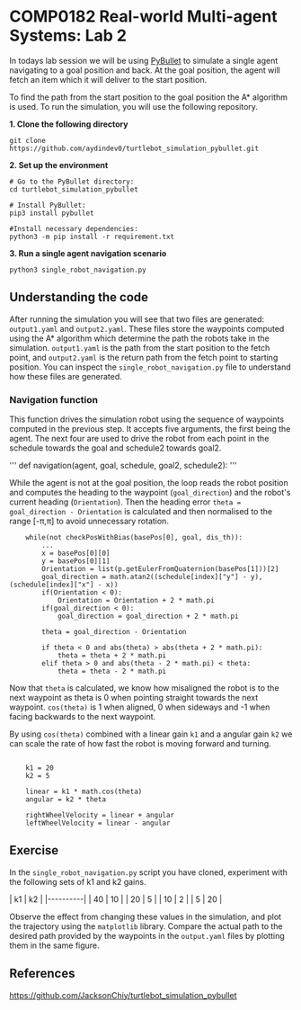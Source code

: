 # COMP0182 Real-world Multi-agent Systems: Lab 2

In todays lab session we will be using [PyBullet](https://pybullet.org/wordpress/) to simulate a single agent navigating to a goal position and back. At the goal position, the agent will fetch an item which it will deliver to the start position. 

To find the path from the start position to the goal position the A* algorithm is used. To run the simulation, you will use the following repository.

**1. Clone the following directory**

```
git clone https://github.com/aydindev0/turtlebot_simulation_pybullet.git
```

**2. Set up the environment**

```
# Go to the PyBullet directory:
cd turtlebot_simulation_pybullet

# Install PyBullet:
pip3 install pybullet

#Install necessary dependencies: 
python3 -m pip install -r requirement.txt
```

**3. Run a single agent navigation scenario**

```
python3 single_robot_navigation.py

```

## Understanding the code

After running the simulation you will see that two files are generated: ```output1.yaml``` and ```output2.yaml```. These files store the waypoints computed using the A* algorithm which determine the path the robots take in the simulation. ```output1.yaml``` is the path from the start position to the fetch point, and ```output2.yaml``` is the return path from the fetch point to starting position. You can inspect the ```single_robot_navigation.py``` file to understand how these files are generated.

### Navigation function

This function drives the simulation robot using the sequence of waypoints computed in the previous step. It accepts five arguments, the first being the agent. The next four are used to drive the robot from each point in the schedule towards the goal and schedule2 towards goal2.

'''
def navigation(agent, goal, schedule, goal2, schedule2):
'''

While the agent is not at the goal position, the loop reads the robot position and computes the heading to the waypoint (```goal_direction```) and the robot's current heading (```Orientation```). Then the heading error ```theta = goal_direction - Orientation``` is calculated and then normalised to the range [-π,π] to avoid unnecessary rotation.

```
    while(not checkPosWithBias(basePos[0], goal, dis_th)):
        ...
        x = basePos[0][0]
        y = basePos[0][1]
        Orientation = list(p.getEulerFromQuaternion(basePos[1]))[2]
        goal_direction = math.atan2((schedule[index]["y"] - y), (schedule[index]["x"] - x))
        if(Orientation < 0):
            Orientation = Orientation + 2 * math.pi
        if(goal_direction < 0):
            goal_direction = goal_direction + 2 * math.pi

        theta = goal_direction - Orientation

        if theta < 0 and abs(theta) > abs(theta + 2 * math.pi):
            theta = theta + 2 * math.pi
        elif theta > 0 and abs(theta - 2 * math.pi) < theta:
            theta = theta - 2 * math.pi

```

Now that ```theta``` is calculated, we know how misaligned the robot is to the next waypoint as theta is 0 when pointing straight towards the next waypoint. ```cos(theta)``` is 1 when aligned, 0 when sideways and -1 when facing backwards to the next waypoint. 

By using ```cos(theta)``` combined with a linear gain ```k1``` and a angular gain  ```k2``` we can scale the rate of how fast the robot is moving forward and turning. 

```

    k1 = 20
    k2 = 5

    linear = k1 * math.cos(theta)
    angular = k2 * theta

    rightWheelVelocity = linear + angular
    leftWheelVelocity = linear - angular

```

## Exercise 

In the ```single_robot_navigation.py``` script you have cloned, experiment with the following sets of k1 and k2 gains.

| k1 | k2 | 
|----------|
| 40  | 10 |
| 20  | 5  | 
| 10  | 2  | 
| 5   | 20 |

Observe the effect from changing these values in the simulation, and plot the trajectory using the ```matplotlib``` library. Compare the actual path to the desired path provided by the waypoints in the ```output.yaml``` files by plotting them in the same figure.


## References

https://github.com/JacksonChiy/turtlebot_simulation_pybullet